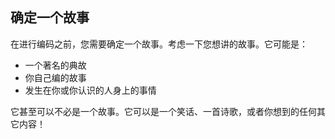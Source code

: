 ## 确定一个故事

在进行编码之前，您需要确定一个故事。考虑一下您想讲的故事。它可能是：

+ 一个著名的典故
+ 你自己编的故事
+ 发生在你或你认识的人身上的事情

它甚至可以不必是一个故事。它可以是一个笑话、一首诗歌，或者你想到的任何其它内容！